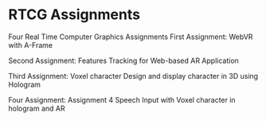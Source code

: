 # RTCG Assignments
 Four Real Time Computer Graphics Assignments
 First Assignment:
 WebVR with A-Frame
 
 Second Assignment:
 Features Tracking for Web-based AR Application
 
 Third Assignment:
 Voxel character Design and display character in 3D using Hologram
 
 Four Assignment: 
 Assignment 4 Speech Input with Voxel character in hologram and AR
